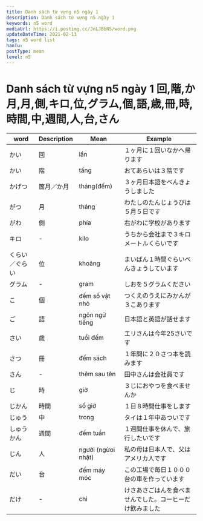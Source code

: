 ```yaml
---
title: Danh sách từ vựng n5 ngày 1
description: Danh sách từ vựng n5 ngày 1
keywords: n5 word
mediaUrl: https://i.postimg.cc/JnLJBbNS/word.png
updateDateTime: 2021-02-13
tags: n5 word list
hanTu:
postType: mean
level: n5
---
```


# Danh sách từ vựng n5 ngày 1 回,階,か月,月,側,キロ,位,グラム,個,語,歳,冊,時,時間,中,週間,人,台,さん
| word | Description | Mean | Example |
| --- | --- | --- | --- |
| かい | 回 | lần | １ヶ月に１回いなかへ帰ります |
| かい | 階 | tầng | おてあらいは３階です |
| かげつ | 箇月／か月 | tháng(đếm) | ３ヶ月日本語をべんきょうしました |
| がつ | 月 | tháng | わたしのたんじょうびは５月５日です |
| がわ | 側 | phía | 右がわに学校があります |
| キロ | - | kilo | うちから会社まで３キロメートルくらいです |
| くらい／ぐらい | 位 | khoảng | まいばん１時間ぐらいべんきょうしています |
| グラム | - | gram | しおを５グラムください |
| こ | 個 | đếm số vật nhỏ | つくえのうえにみかんが３こあります |
| ご | 語 | ngôn ngữ tiếng | 日本語と英語が話せます |
| さい | 歳 | tuổi đếm | エリさんは今年25さいです |
| さつ | 冊 | đếm sách | １年間に２０さつ本を読みます |
| さん | - | thêm sau tên | 田中さんは会社員です |
| じ | 時 | giờ | ３じにおやつを食べませんか |
| じかん | 時間 | số giờ | １日８時間仕事をします |
| じゅう | 中 | trong | タイは１年中あついです |
| しゅうかん | 週間 | đếm tuần | １週間仕事を休んで、旅行したいです |
| じん | 人 | người (ngừoi nhật) | 私の母は日本人で、父はアメリカ人です |
| だい | 台 | đếm máy móc | この工場で毎日１０００台の車を作っています |
| だけ | - | chỉ | けさあさごはんを食べませんでした。コーヒーだけ飲みました |